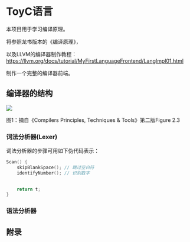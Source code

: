 # ToyC语言
本项目用于学习编译原理。

将参照龙书版本的《编译原理》，

以及LLVM的编译器制作教程：https://llvm.org/docs/tutorial/MyFirstLanguageFrontend/LangImpl01.html

制作一个完整的编译器前端。 

## 编译器的结构
![](https://imagehost.vitaminz-image.top/ToyC-1.png)

图1：摘自《Compilers Principles, Techniques & Tools》第二版Figure 2.3
### 词法分析器(Lexer)
词法分析器的步骤可用如下伪代码表示：
``` c
Scan() {
    skipBlankSpace(); // 跳过空白符
    identifyNumber(); // 识别数字
    

    return t;
}
```

### 语法分析器


### 

## 附录


